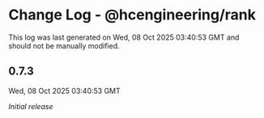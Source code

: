 # Change Log - @hcengineering/rank

This log was last generated on Wed, 08 Oct 2025 03:40:53 GMT and should not be manually modified.

## 0.7.3
Wed, 08 Oct 2025 03:40:53 GMT

_Initial release_

